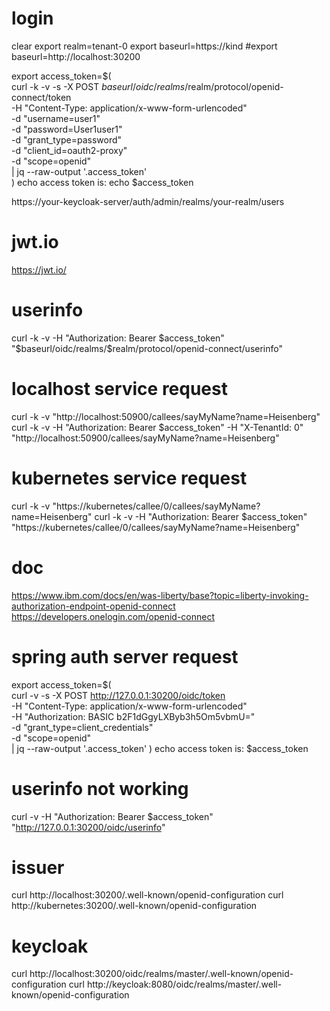 # login
clear
export realm=tenant-0
export baseurl=https://kind
#export baseurl=http://localhost:30200

export access_token=$(\
curl -k -v -s -X POST $baseurl/oidc/realms/$realm/protocol/openid-connect/token \
-H "Content-Type: application/x-www-form-urlencoded" \
-d "username=user1" \
-d "password=User1user1" \
-d "grant_type=password" \
-d "client_id=oauth2-proxy" \
-d "scope=openid" \
| jq --raw-output '.access_token' \
)
echo access token is: 
echo $access_token                                                                      

https://your-keycloak-server/auth/admin/realms/your-realm/users


# jwt.io 
https://jwt.io/

# userinfo
curl -k -v -H "Authorization: Bearer $access_token" "$baseurl/oidc/realms/$realm/protocol/openid-connect/userinfo"

# localhost service request
curl -k -v "http://localhost:50900/callees/sayMyName?name=Heisenberg"
curl -k -v -H "Authorization: Bearer $access_token" -H "X-TenantId: 0" "http://localhost:50900/callees/sayMyName?name=Heisenberg"

# kubernetes service request
curl -k -v "https://kubernetes/callee/0/callees/sayMyName?name=Heisenberg"
curl -k -v -H "Authorization: Bearer $access_token" "https://kubernetes/callee/0/callees/sayMyName?name=Heisenberg"

# doc
https://www.ibm.com/docs/en/was-liberty/base?topic=liberty-invoking-authorization-endpoint-openid-connect
https://developers.onelogin.com/openid-connect

# spring auth server request
export access_token=$(\
curl -v -s -X POST http://127.0.0.1:30200/oidc/token \
-H "Content-Type: application/x-www-form-urlencoded" \
-H "Authorization: BASIC b2F1dGgyLXByb3h5Om5vbmU=" \
-d "grant_type=client_credentials" \
-d "scope=openid" \
| jq --raw-output '.access_token'
)
echo access token is: $access_token

# userinfo not working
curl -v -H "Authorization: Bearer $access_token" "http://127.0.0.1:30200/oidc/userinfo"
                      
# issuer
curl http://localhost:30200/.well-known/openid-configuration
curl http://kubernetes:30200/.well-known/openid-configuration

# keycloak
curl http://localhost:30200/oidc/realms/master/.well-known/openid-configuration
curl http://keycloak:8080/oidc/realms/master/.well-known/openid-configuration